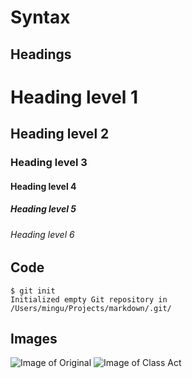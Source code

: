 Syntax
==

Headings
--

# Heading level 1

## Heading level 2

### Heading level 3

#### Heading level 4

##### Heading level 5

###### Heading level 6

Code
--

```
$ git init
Initialized empty Git repository in /Users/mingu/Projects/markdown/.git/
```

Images
--

![Image of Original](https://octodex.github.com/images/original.png)
![Image of Class Act](https://octodex.github.com/images/class-act.png)
